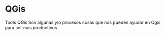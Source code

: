 # QGis
Tools QGis
Son algunas y/o procesos cosas que nos pueden ayudar en Qgis para ser mas productivos
